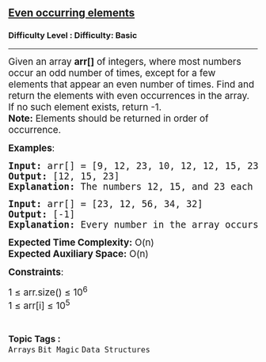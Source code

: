 <h2><a href="https://www.geeksforgeeks.org/problems/even-occurring-elements4332/1?page=1&category=Arrays&difficulty=Basic&status=unsolved&sortBy=submissions">Even occurring elements</a></h2><h3>Difficulty Level : Difficulty: Basic</h3><hr><div class="problems_problem_content__Xm_eO"><p><span style="font-size: 14pt;">Given an array <strong>arr[]</strong> of integers, where most numbers occur an odd number of times, except for a few elements that appear an even number of times. Find and return the elements with even occurrences in the array.<br></span><span style="font-size: 14pt;">If no such element exists, return -1.<br><strong>Note:</strong> Elements should be returned in order of occurrence.</span></p>
<p><span style="font-size: 14pt;"><strong>Examples</strong>:</span></p>
<pre><span style="font-size: 14pt;"><strong>Input:</strong> arr[] = [9, 12, 23, 10, 12, 12, 15, 23, 14, 12, 15]</span><br><span style="font-size: 14pt;"><strong>Output:</strong> [12, 15, 23]</span><br><span style="font-size: 14pt;"><strong>Explanation:</strong> The numbers 12, 15, and 23 each appear an even number of times.</span></pre>
<pre><span style="font-size: 14pt;"><strong>Input:</strong> arr[] = [23, 12, 56, 34, 32]</span><br><span style="font-size: 14pt;"><strong>Output:</strong> [-1]</span><br><span style="font-size: 14pt;"><strong>Explanation:</strong> Every number in the array occurs an odd number of times.</span></pre>
<p><span style="font-size: 14pt;"><strong>Expected Time Complexity:</strong> O(n)</span><br><span style="font-size: 14pt;"><strong>Expected Auxiliary Space:</strong> O(n)</span></p>
<p><span style="font-size: 14pt;"><strong>Constraints</strong>:</span></p>
<p><span style="font-size: 14pt;">1 ≤ arr.size() ≤ 10<sup>6</sup></span><br><span style="font-size: 14pt;">1 ≤ arr[i] ≤ 10<sup>5</sup></span></p></div><br><p><span style=font-size:18px><strong>Topic Tags : </strong><br><code>Arrays</code>&nbsp;<code>Bit Magic</code>&nbsp;<code>Data Structures</code>&nbsp;